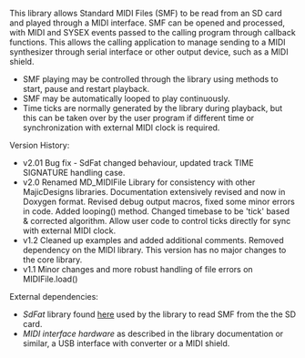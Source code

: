 This library allows Standard MIDI Files (SMF) to be read from an SD card and played through a MIDI interface. SMF can be opened and processed, with MIDI and SYSEX events passed to the calling program through callback functions. This allows the calling application to manage sending to a MIDI synthesizer through serial interface or other output device, such as a MIDI shield. 
* SMF playing may be controlled through the library using methods to start, pause and restart playback. 
* SMF may be automatically looped to play continuously. 
* Time ticks are normally generated by the library during playback, but this can be taken over by the user program if different time or synchronization with external MIDI clock is required.

Version History:
* v2.01 Bug fix - SdFat changed behaviour, updated track TIME SIGNATURE handling case.
* v2.0 Renamed MD_MIDIFile Library for consistency with other MajicDesigns libraries. Documentation extensively revised and now in Doxygen format. Revised debug output macros, fixed some minor errors in code. Added looping() method. Changed timebase to be 'tick' based & corrected algorithm. Allow user code to control ticks directly for sync with external MIDI clock.
* v1.2 Cleaned up examples and added additional comments. Removed dependency on the MIDI library. This version has no major changes to the core library.
* v1.1 Minor changes and more robust handling of file errors on MIDIFile.load()

External dependencies:
* *SdFat* library found [here](https://github.com/greiman?tab=repositories) used by the library to read SMF from the the SD card.
* *MIDI interface hardware* as described in the library documentation or similar, a USB interface with converter or a MIDI shield.